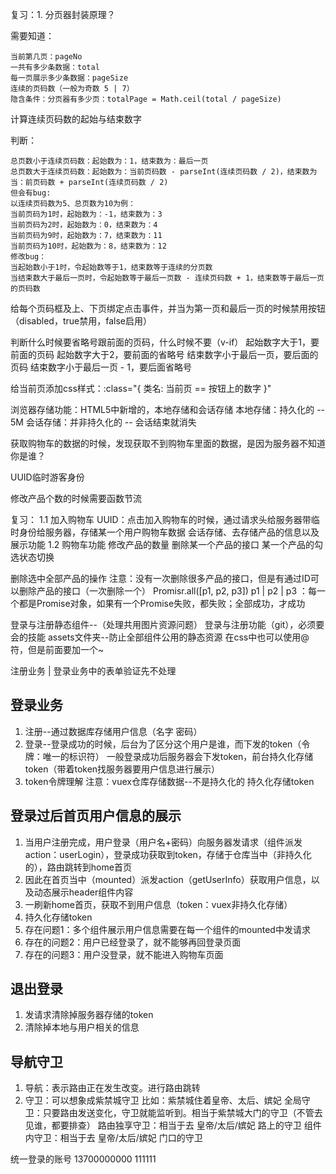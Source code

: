 复习：1. 分页器封装原理？

需要知道：

    当前第几页：pageNo
    一共有多少条数据：total
    每一页展示多少条数据：pageSize
    连续的页码数（一般为奇数 5 | 7）
    隐含条件：分页器有多少页：totalPage = Math.ceil(total / pageSize) 

计算连续页码数的起始与结束数字

判断： 

    总页数小于连续页码数：起始数为：1，结束数为：最后一页
    总页数大于连续页码数：起始数为：当前页码数 - parseInt(连续页码数 / 2)，结束数为当：前页码数 + parseInt(连续页码数 / 2)
    但会有bug:
    以连续页码数为5、总页数为10为例：
    当前页码为1时，起始数为：-1，结束数为：3
    当前页码为2时，起始数为：0，结束数为：4
    当前页码为9时，起始数为：7，结束数为：11
    当前页码为10时，起始数为：8，结束数为：12
    修改bug：
    当起始数小于1时，令起始数等于1，结束数等于连续的分页数
    当结束数大于最后一页时，令起始数等于最后一页数 - 连续页码数 + 1，结束数等于最后一页的页码数

给每个页码框及上、下页绑定点击事件，并当为第一页和最后一页的时候禁用按钮（disabled，true禁用，false启用）

判断什么时候要省略号跟前面的页码，什么时候不要（v-if）
    起始数字大于1，要前面的页码
    起始数字大于2，要前面的省略号
    结束数字小于最后一页，要后面的页码
    结束数字小于最后一页 - 1，要后面省略号

给当前页添加css样式：:class="{ 类名: 当前页 == 按钮上的数字 }"

浏览器存储功能：HTML5中新增的，本地存储和会话存储
本地存储：持久化的 -- 5M
会话存储：并非持久化的 -- 会话结束就消失

获取购物车的数据的时候，发现获取不到购物车里面的数据，是因为服务器不知道你是谁？

UUID临时游客身份

修改产品个数的时候需要函数节流

复习：
1.1 加入购物车
UUID：点击加入购物车的时候，通过请求头给服务器带临时身份给服务器，存储某一个用户购物车数据
会话存储、去存储产品的信息以及展示功能
1.2 购物车功能
修改产品的数量
删除某一个产品的接口
某一个产品的勾选状态切换

删除选中全部产品的操作
注意：没有一次删除很多产品的接口，但是有通过ID可以删除产品的接口（一次删除一个）
Promisr.all([p1, p2, p3])
p1 | p2 | p3 ：每一个都是Promise对象，如果有一个Promise失败，都失败；全部成功，才成功

登录与注册静态组件--（处理共用图片资源问题）
登录与注册功能（git），必须要会的技能
assets文件夹--防止全部组件公用的静态资源
在css中也可以使用@符，但是前面要加一个~

注册业务 | 登录业务中的表单验证先不处理

## 登录业务
1. 注册--通过数据库存储用户信息（名字 密码）
2. 登录--登录成功的时候，后台为了区分这个用户是谁，而下发的token（令牌：唯一的标识符）
一般登录成功后服务器会下发token，前台持久化存储token（带着token找服务器要用户信息进行展示）
3. token令牌理解
注意：vuex仓库存储数据--不是持久化的
持久化存储token

## 登录过后首页用户信息的展示
1. 当用户注册完成，用户登录（用户名+密码）向服务器发请求（组件派发action：userLogin），登录成功获取到token，存储于仓库当中（非持久化的），路由跳转到home首页
2. 因此在首页当中（mounted）派发action（getUserInfo）获取用户信息，以及动态展示header组件内容
3. 一刷新home首页，获取不到用户信息（token：vuex非持久化存储）
4. 持久化存储token
5. 存在问题1：多个组件展示用户信息需要在每一个组件的mounted中发请求
6. 存在的问题2：用户已经登录了，就不能够再回登录页面
7. 存在的问题3：用户没登录，就不能进入购物车页面

## 退出登录
1. 发请求清除掉服务器存储的token
2. 清除掉本地与用户相关的信息

## 导航守卫
1. 导航：表示路由正在发生改变。进行路由跳转
2. 守卫：可以想象成紫禁城守卫
比如：紫禁城住着皇帝、太后、嫔妃
全局守卫：只要路由发送变化，守卫就能监听到。相当于紫禁城大门的守卫（不管去见谁，都要排查）
路由独享守卫：相当于去 皇帝/太后/嫔妃 路上的守卫
组件内守卫：相当于去 皇帝/太后/嫔妃 门口的守卫

统一登录的账号
13700000000  111111